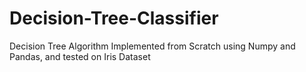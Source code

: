 # Decision-Tree-Classifier
Decision Tree Algorithm Implemented from Scratch using Numpy and Pandas, and tested on Iris Dataset
